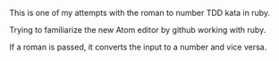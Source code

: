 This is one of my attempts with the roman to number TDD kata in ruby.

Trying to familiarize the new Atom editor by github working with ruby.

If a roman is passed, it converts the input to a number and vice versa.
